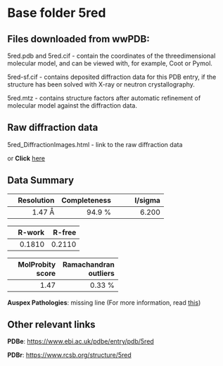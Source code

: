 # Base folder 5red

## Files downloaded from wwPDB:

5red.pdb and 5red.cif - contain the coordinates of the threedimensional molecular model, and can be viewed with, for example, Coot or Pymol.

5red-sf.cif - contains deposited diffraction data for this PDB entry, if the structure has been solved with X-ray or neutron crystallography.

5red.mtz - contains structure factors after automatic refinement of molecular model against the diffraction data.

## Raw diffraction data

5red_DiffractionImages.html - link to the raw diffraction data 

or **Click** [here](https://zenodo.org/record/3730603) 

## Data Summary
|   | Resolution | Completeness| I/sigma |
|---|-------------:|----------------:|--------------:|
|   |1.47 Å|94.9  %|<img width=50/>6.200|

|   | **R-work**| **R-free**   
|---|-------------:|----------------:|           
||  0.1810|  0.2110|

|   |**MolProbity<br>score**| **Ramachandran<br>outliers** 
|---|-------------:|----------------:|
||  1.47|  0.33 %|

**Auspex Pathologies**: missing line (For more information, read [this](https://github.com/thorn-lab/coronavirus_structural_task_force/blob/master/pdb/3c_like_proteinase/SARS-CoV-2/5red/validation/auspex/5red_auspex_comments.txt))

 



## Other relevant links 
**PDBe**:  https://www.ebi.ac.uk/pdbe/entry/pdb/5red
 
**PDBr**: https://www.rcsb.org/structure/5red 

